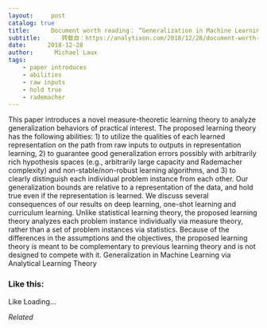 ```yaml
---
layout:     post
catalog: true
title:      Document worth reading： “Generalization in Machine Learning via Analytical Learning Theory”
subtitle:      转载自：https://analytixon.com/2018/12/28/document-worth-reading-generalization-in-machine-learning-via-analytical-learning-theory/
date:      2018-12-28
author:      Michael Laux
tags:
    - paper introduces
    - abilities
    - raw inputs
    - hold true
    - rademacher
---
```


This paper introduces a novel measure-theoretic learning theory to analyze generalization behaviors of practical interest. The proposed learning theory has the following abilities: 1) to utilize the qualities of each learned representation on the path from raw inputs to outputs in representation learning, 2) to guarantee good generalization errors possibly with arbitrarily rich hypothesis spaces (e.g., arbitrarily large capacity and Rademacher complexity) and non-stable/non-robust learning algorithms, and 3) to clearly distinguish each individual problem instance from each other. Our generalization bounds are relative to a representation of the data, and hold true even if the representation is learned. We discuss several consequences of our results on deep learning, one-shot learning and curriculum learning. Unlike statistical learning theory, the proposed learning theory analyzes each problem instance individually via measure theory, rather than a set of problem instances via statistics. Because of the differences in the assumptions and the objectives, the proposed learning theory is meant to be complementary to previous learning theory and is not designed to compete with it. Generalization in Machine Learning via Analytical Learning Theory





### Like this:

Like Loading...


*Related*

